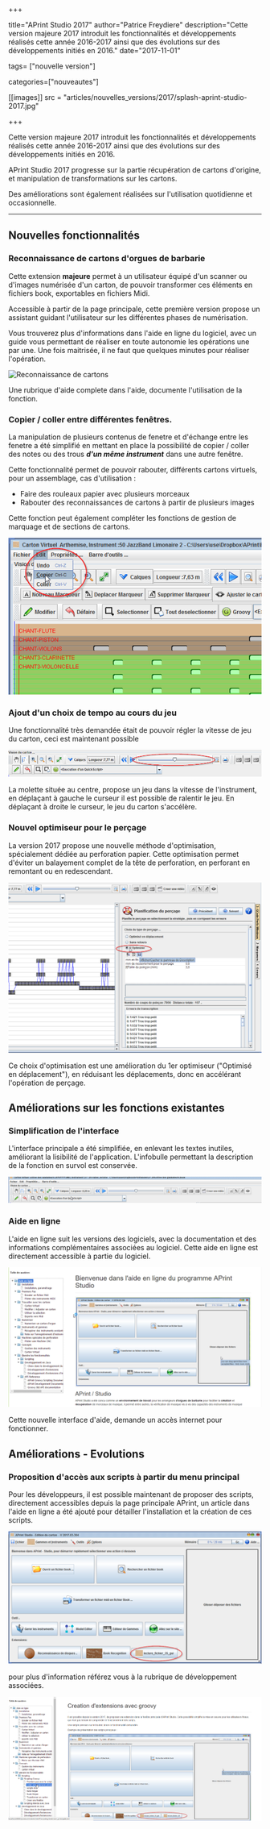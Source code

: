 +++

title="APrint Studio 2017"
author="Patrice Freydiere"
description="Cette version majeure 2017 introduit les fonctionnalités et développements réalisés cette année 2016-2017 ainsi que des évolutions sur des développements initiés en 2016."
date="2017-11-01"

tags= ["nouvelle version"]

categories=["nouveautes"]

[[images]]
  src = "articles/nouvelles_versions/2017/splash-aprint-studio-2017.jpg"


+++


Cette version majeure 2017 introduit les fonctionnalités et développements réalisés cette année 2016-2017 ainsi que des évolutions sur des développements initiés en 2016.

APrint Studio 2017 progresse sur la partie récupération de cartons d'origine, et manipulation de transformations sur les cartons. 

Des améliorations sont également réalisées sur l'utilisation quotidienne et occasionnelle.

***

## Nouvelles fonctionnalités

### Reconnaissance de cartons d'orgues de barbarie

Cette extension **majeure** permet à un utilisateur équipé d'un scanner ou d'images numérisée d'un carton, de pouvoir transformer ces éléments en fichiers book, exportables en fichiers Midi.

Accessible à partir de la page principale, cette première version propose un assistant guidant l'utilisateur sur les différentes phases de numérisation. 

Vous trouverez plus d'informations dans l'aide en ligne du logiciel, avec un guide vous permettant de réaliser en toute autonomie les opérations une par une. Une fois maitrisée, il ne faut que quelques minutes pour réaliser l'opération.

![Reconnaissance de cartons](../../recognition/acces.png)



Une rubrique d'aide complete dans l'aide, documente l'utilisation de la fonction.



### Copier / coller entre différentes fenêtres.

La manipulation de plusieurs contenus de fenetre et d'échange entre les fenetre a été simplifié en mettant en place la possibilité de copier / coller des notes ou des trous ***d'un même instrument*** dans une autre fenêtre.

Cette fonctionnalité permet de pouvoir rabouter, différents cartons virtuels, pour un assemblage, cas d'utilisation : 

- Faire des rouleaux papier avec plusieurs morceaux
- Rabouter des reconnaissances de cartons à partir de plusieurs images



Cette fonction peut également compléter les fonctions de gestion de marquage et de sections de cartons.

![](copier_coller.png)



### Ajout d'un choix de tempo au cours du jeu

Une fonctionnalité très demandée était de pouvoir régler la vitesse de jeu du carton, ceci est maintenant possible 

![](tempo.png)

La molette située au centre, propose un jeu dans la vitesse de l'instrument, en déplaçant à gauche le curseur il est possible de ralentir le jeu. En déplaçant à droite le curseur, le jeu du carton s'accélère.



### Nouvel optimiseur pour le perçage

La version 2017 propose une nouvelle méthode d'optimisation, spécialement dédiée au perforation papier. Cette optimisation permet d'éviter un balayement complet de la tête de perforation, en perforant en remontant ou en redescendant.

![](optimizer.png)

Ce choix d'optimisation est une amélioration du 1er optimiseur ("Optimisé en déplacement"), en réduisant les déplacements, donc en accélérant l'opération de perçage.





## Améliorations sur les fonctions existantes

### Simplification de l'interface

L'interface principale a été simplifiée, en enlevant les textes inutiles, améliorant la lisibilité de l'application. L'infobulle permettant la description de la fonction en survol est conservée.

![](simplified_gui.png)

### Aide en ligne

L'aide en ligne suit les versions des logiciels, avec la documentation et des informations complémentaires associées au logiciel. Cette aide en ligne est directement accessible à partie du logiciel.

![](aide_en_ligne.png)

Cette nouvelle interface d'aide, demande un accès internet pour fonctionner.



## Améliorations - Evolutions

### Proposition d'accès aux scripts à partir du menu principal

Pour les développeurs, il est possible maintenant de proposer des scripts, directement accessibles depuis la page principale APrint, un article dans l'aide en ligne a été ajouté pour détailler l'installation et la création de ces scripts.

![](extensions_developpement_front.png)

pour plus d'information référez vous à la rubrique de développement associées.

![](aide_creation_script.png)